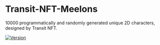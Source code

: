 # Transit-NFT-Meelons
10000 programmatically and randomly generated unique 2D characters, designed by Transit NFT.

[![Version](https://img.shields.io/badge/Solidity-0.8.0-lightgrey)](https://github.com/ethereum/solidity)
